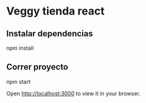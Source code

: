 # Veggy tienda react

## Instalar dependencias

npm install

## Correr proyecto

npm start

Open [http://localhost:3000](http://localhost:3000) to view it in your browser.

